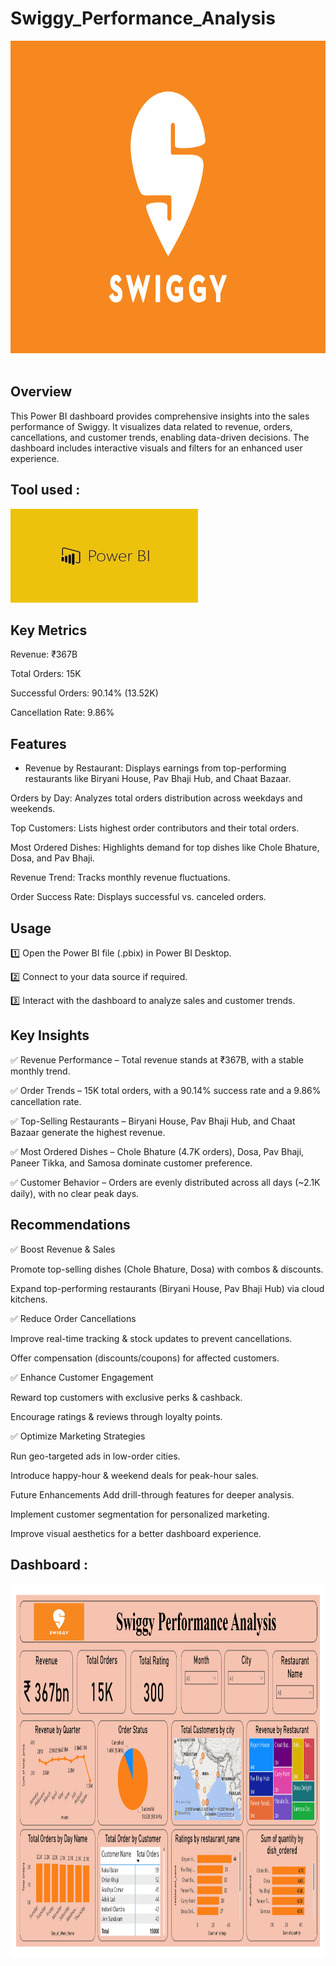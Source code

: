 # Swiggy_Performance_Analysis

<img src="Images/swiggy logo.png" width="2000" height="500"/>&nbsp;

## Overview

This Power BI dashboard provides comprehensive insights into the sales performance of Swiggy. It visualizes data related to revenue, orders, cancellations, and customer trends, enabling data-driven decisions. The dashboard includes interactive visuals and filters for an enhanced user experience.

## Tool used :
<img src="Images/PowerBI Logo.jpg" width="300" height="150"/>&nbsp;

## Key Metrics

Revenue: ₹367B

Total Orders: 15K

Successful Orders: 90.14% (13.52K)

Cancellation Rate: 9.86%

## Features

- Revenue by Restaurant: Displays earnings from top-performing restaurants like Biryani House, Pav Bhaji Hub, and Chaat Bazaar.

Orders by Day: Analyzes total orders distribution across weekdays and weekends.

Top Customers: Lists highest order contributors and their total orders.

Most Ordered Dishes: Highlights demand for top dishes like Chole Bhature, Dosa, and Pav Bhaji.

Revenue Trend: Tracks monthly revenue fluctuations.

Order Success Rate: Displays successful vs. canceled orders.

## Usage

1️⃣ Open the Power BI file (.pbix) in Power BI Desktop.

2️⃣ Connect to your data source if required.

3️⃣ Interact with the dashboard to analyze sales and customer trends.

## Key Insights

✅ Revenue Performance – Total revenue stands at ₹367B, with a stable monthly trend.

✅ Order Trends – 15K total orders, with a 90.14% success rate and a 9.86% cancellation rate.

✅ Top-Selling Restaurants – Biryani House, Pav Bhaji Hub, and Chaat Bazaar generate the highest revenue.

✅ Most Ordered Dishes – Chole Bhature (4.7K orders), Dosa, Pav Bhaji, Paneer Tikka, and Samosa dominate customer preference.

✅ Customer Behavior – Orders are evenly distributed across all days (~2.1K daily), with no clear peak days.

## Recommendations

✅ Boost Revenue & Sales

Promote top-selling dishes (Chole Bhature, Dosa) with combos & discounts.

Expand top-performing restaurants (Biryani House, Pav Bhaji Hub) via cloud kitchens.

✅ Reduce Order Cancellations

Improve real-time tracking & stock updates to prevent cancellations.

Offer compensation (discounts/coupons) for affected customers.

✅ Enhance Customer Engagement

Reward top customers with exclusive perks & cashback.

Encourage ratings & reviews through loyalty points.

✅ Optimize Marketing Strategies

Run geo-targeted ads in low-order cities.

Introduce happy-hour & weekend deals for peak-hour sales.

Future Enhancements
Add drill-through features for deeper analysis.

Implement customer segmentation for personalized marketing.

Improve visual aesthetics for a better dashboard experience.
## Dashboard :
<img src="Images/Swiggy Analysis Dashboard.jpg" width="2500" height="600"/>&nbsp;
